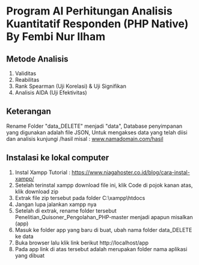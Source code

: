 # Program AI Perhitungan Analisis Kuantitatif Responden (PHP Native) By Fembi Nur Ilham

## Metode Analisis

1. Validitas
2. Reabilitas
3. Rank Spearman (Uji Korelasi) & Uji Signifikan
4. Analisis AIDA (Uji Efektivitas)

## Keterangan

Rename Folder "data_DELETE" menjadi "data",
Database penyimpanan yang digunakan adalah file JSON,
Untuk mengakses data yang telah diisi dan analisis kunjungi /hasil misal : www.namadomain.com/hasil

## Instalasi ke lokal computer

1. Instal Xampp Tutorial : https://www.niagahoster.co.id/blog/cara-instal-xampp/
2. Setelah terinstal xampp download file ini, klik Code di pojok kanan atas, klik download zip
3. Extrak file zip tersebut pada folder C:\xampp\htdocs
4. Jangan lupa jalankan xampp nya
5. Setelah di extrak, rename folder tersebut Penelitian_Quisoner_Pengolahan_PHP-master menjadi apapun misalkan (app)
6. Masuk ke folder app yang baru di buat, ubah nama folder data_DELETE ke data
7. Buka browser lalu klik link berikut http://localhost/app
8. Pada app link di atas tersebut adalah merupakan folder nama aplikasi yang dibuat
